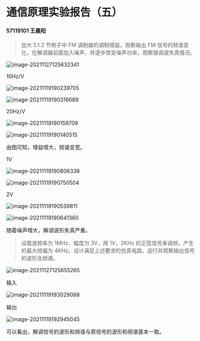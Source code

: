 # 通信原理实验报告（五）

#### **57119101 王晨阳**

> 加大 5.1.2 节例子中 FM 调制器的调制增益，观察输出 FM 信号的频谱变化。在解调器前面加入噪声，并逐步改变噪声功率，观察接调波失真情况。

![image-20211127125632341](C:/Users/83442/AppData/Roaming/Typora/typora-user-images/image-20211127125632341.png)

10Hz/V

![image-20211119190239705](C:/Users/83442/AppData/Roaming/Typora/typora-user-images/image-20211119190239705.png)

![image-20211119190316689](C:/Users/83442/AppData/Roaming/Typora/typora-user-images/image-20211119190316689.png)

20Hz/V

![image-20211119190159709](C:/Users/83442/AppData/Roaming/Typora/typora-user-images/image-20211119190159709.png)

![image-20211119190140515](C:/Users/83442/AppData/Roaming/Typora/typora-user-images/image-20211119190140515.png)

由图可知，增益增大，频谱变宽。

1V

![image-20211119190806338](C:/Users/83442/AppData/Roaming/Typora/typora-user-images/image-20211119190806338.png)

![image-20211119190750504](C:/Users/83442/AppData/Roaming/Typora/typora-user-images/image-20211119190750504.png)

2V

![image-20211119190539811](C:/Users/83442/AppData/Roaming/Typora/typora-user-images/image-20211119190539811.png)

![image-20211119190641360](C:/Users/83442/AppData/Roaming/Typora/typora-user-images/image-20211119190641360.png)

随着噪声增大，解调波形失真严重。

> 设载波频率为 1MHz，幅度为 3V，用 1V，2KHz 的正弦信号来调频，产生的最大频偏为 4KHz。设计满足上述要求的仿真电路，运行并观察输出信号的波形及频谱。

![image-20211127125655265](C:/Users/83442/AppData/Roaming/Typora/typora-user-images/image-20211127125655265.png)

输入

![image-20211119193029088](C:/Users/83442/AppData/Roaming/Typora/typora-user-images/image-20211119193029088.png)

输出

![image-20211119192945045](C:/Users/83442/AppData/Roaming/Typora/typora-user-images/image-20211119192945045.png)

可以看出，解调信号的波形和频谱与原信号的波形和频谱基本一致。
